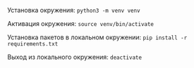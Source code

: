 Установка окружения: `python3 -m venv venv`

Активация окружения: `source venv/bin/activate`

Установка пакетов в локальном окружении: `pip install -r requirements.txt`

Выход из локального окружения: `deactivate`